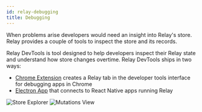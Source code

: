 ```yaml
---
id: relay-debugging
title: Debugging
---
```


When problems arise developers would need an insight into Relay's store. Relay provides a couple of tools to inspect the store and its records.

Relay DevTools is tool designed to help developers inspect their Relay state and understand how store changes overtime. Relay DevTools ships in two ways:

- [Chrome Extension][extension] creates a Relay tab in the developer tools interface for debugging apps in Chrome
- [Electron App][app] that connects to React Native apps running Relay

![Store Explorer](/relay/img/docs/store-explorer.png)
![Mutations View](/relay/img/docs/mutations-view.png)

[extension]:https://chrome.google.com/webstore/detail/relay-devtools/oppikflppfjfdpjimpdadhelffjpciba
[app]: https://www.npmjs.com/package/relay-devtools
